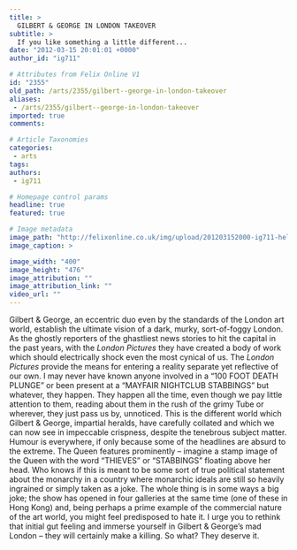 ```yaml
---
title: >
  GILBERT & GEORGE IN LONDON TAKEOVER
subtitle: >
  If you like something a little different...
date: "2012-03-15 20:01:01 +0000"
author_id: "ig711"

# Attributes from Felix Online V1
id: "2355"
old_path: /arts/2355/gilbert--george-in-london-takeover
aliases:
 - /arts/2355/gilbert--george-in-london-takeover
imported: true
comments:

# Article Taxonomies
categories:
 - arts
tags:
authors:
 - ig711

# Homepage control params
headline: true
featured: true

# Image metadata
image_path: "http://felixonline.co.uk/img/upload/201203152000-ig711-hell-by-gilbert--george-001-1.jpg"
image_caption: >

image_width: "400"
image_height: "476"
image_attribution: ""
image_attribution_link: ""
video_url: ""
---
```


Gilbert & George, an eccentric duo even by the standards of the London art world, establish the ultimate vision of a dark, murky, sort-of-foggy London. As the ghostly reporters of the ghastliest news stories to hit the capital in the past years, with the _London Pictures_ they have created a body of work which should electrically shock even the most cynical of us. The _London Pictures_ provide the means for entering a reality separate yet reflective of our own. I may never have known anyone involved in a “100 FOOT DEATH PLUNGE” or been present at a “MAYFAIR NIGHTCLUB STABBINGS” but whatever, they happen. They happen all the time, even though we pay little attention to them, reading about them in the rush of the grimy Tube or wherever, they just pass us by, unnoticed. This is the different world which Gilbert & George, impartial heralds, have carefully collated and which we can now see in impeccable crispness, despite the tenebrous subject matter. Humour is everywhere, if only because some of the headlines are absurd to the extreme. The Queen features prominently – imagine a stamp image of the Queen with the word “THIEVES” or “STABBINGS” floating above her head. Who knows if this is meant to be some sort of true political statement about the monarchy in a country where monarchic ideals are still so heavily ingrained or simply taken as a joke. The whole thing is in some ways a big joke; the show has opened in four galleries at the same time (one of these in Hong Kong) and, being perhaps a prime example of the commercial nature of the art world, you might feel predisposed to hate it. I urge you to rethink that initial gut feeling and immerse yourself in Gilbert & George’s mad London – they will certainly make a killing. So what? They deserve it.
